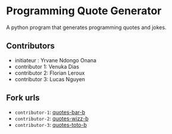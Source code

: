 # Programming Quote Generator

A python program that generates programming quotes and jokes.

## Contributors
- initiateur : Yrvane Ndongo Onana
- contributor 1: Venuka Dias
- contributor 2: Florian Leroux
- contributor 3: Lucas Nguyen

## Fork urls
- `contributor-1`: [quotes-bar-b](https://github.com/Venuk12/quotes-dias-R)
- `contributor-2`: [quotes-wizz-b](url-2)
- `contributor-3`: [quotes-toto-b](url-3)
